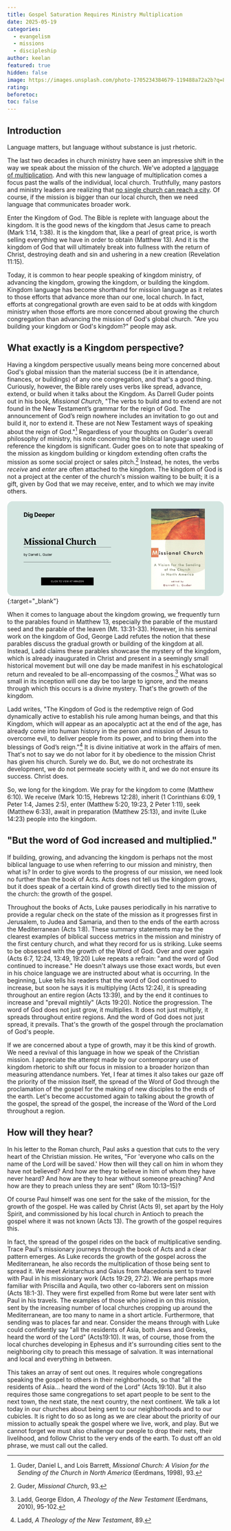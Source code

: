```yaml
---
title: Gospel Saturation Requires Ministry Multiplication
date: 2025-05-19
categories:
  - evangelism
  - missions
  - discipleship
author: keelan
featured: true
hidden: false
image: https://images.unsplash.com/photo-1705234384679-119488a72a2b?q=80&w=1740&auto=format&fit=crop&ixlib=rb-4.1.0&ixid=M3wxMjA3fDB8MHxwaG90by1wYWdlfHx8fGVufDB8fHx8fA%3D%3D
rating: 
beforetoc: 
toc: false
---
```

## Introduction
Language matters, but language without substance is just rhetoric. 

The last two decades in church ministry have seen an impressive shift in the way we speak about the mission of the church. We've adopted a [language of multiplication](https://keelancook.com/moving-past-the-rhetoric-of-multiplication). And with this new language of multiplication comes a focus past the walls of the individual, local church. Truthfully, many pastors and ministry leaders are realizing that [no single church can reach a city](https://keelancook.com/why-no-single-church-can-reach-a-city). Of course, if the mission is bigger than our local church, then we need language that communicates broader work. 

Enter the Kingdom of God. The Bible is replete with language about the kingdom. It is the good news of the kingdom that Jesus came to preach (Mark 1:14, 1:38). It is the kingdom that, like a pearl of great price, is worth selling everything we have in order to obtain (Matthew 13). And it is the kingdom of God that will ultimately break into fullness with the return of Christ, destroying death and sin and ushering in a new creation (Revelation 11:15). 

Today, it is common to hear people speaking of kingdom ministry, of advancing the kingdom, growing the kingdom, or building the kingdom. Kingdom language has become shorthand for mission language as it relates to those efforts that advance more than our one, local church. In fact, efforts at congregational growth are even said to be at odds with kingdom ministry when those efforts are more concerned about growing the church congregation than advancing the mission of God's global church. "Are you building your kingdom or God's kingdom?" people may ask.
## What exactly is a Kingdom perspective?

Having a kingdom perspective usually means being more concerned about God's global mission than the material success (be it in attendance, finances, or buildings) of any one congregation, and that's a good thing. Curiously, however, the Bible rarely uses verbs like spread, advance, extend, or build when it talks about the Kingdom. As Darrell Guder points out in his book, *Missional Church*, "The verbs to build and to extend are not found in the New Testament’s grammar for the reign of God. The announcement of God’s reign nowhere includes an invitation to go out and build it, nor to extend it. These are not New Testament ways of speaking about the reign of God."[^1] Regardless of your thoughts on Guder's overall philosophy of ministry, his note concerning the biblical language used to reference the kingdom is significant. Guder goes on to note that speaking of the mission as kingdom building or kingdom extending often crafts the mission as some social project or sales pitch.[^2] Instead, he notes, the verbs *receive* and *enter* are often attached to the kingdom. The kingdom of God is not a project at the center of the church's mission waiting to be built; it is a gift, given by God that we may receive, enter, and to which we may invite others. 

[![Missional Church](images/promo/missional-church.png)](https://amzn.to/43ltD4r){:target="_blank"}

When it comes to language about the kingdom growing, we frequently turn to the parables found in Matthew 13, especially the parable of the mustard seed and the parable of the leaven (Mt. 13:31-33). However, in his seminal work on the kingdom of God, George Ladd refutes the notion that these parables discuss the gradual growth or building of the kingdom at all. Instead, Ladd claims these parables showcase the mystery of the kingdom, which is already inaugurated in Christ and present in a seemingly small historical movement but will one day be made manifest in his eschatological return and revealed to be all-encompassing of the cosmos.[^3] What was so small in its inception will one day be too large to ignore, and the means through which this occurs is a divine mystery. That's the growth of the kingdom. 

Ladd writes, "The Kingdom of God is the redemptive reign of God dynamically active to establish his rule among human beings, and that this Kingdom, which will appear as an apocalyptic act at the end of the age, has already come into human history in the person and mission of Jesus to overcome evil, to deliver people from its power, and to bring them into the blessings of God’s reign."[^4] It is divine initiative at work in the affairs of men. That's not to say we do not labor for it by obedience to the mission Christ has given his church. Surely we do. But, we do not orchestrate its development, we do not permeate society with it, and we do not ensure its success. Christ does. 

So, we long for the kingdom. We pray for the kingdom to come (Matthew 6:10). We receive (Mark 10:15, Hebrews 12:28), inherit (1 Corinthians 6:09, 1 Peter 1:4, James 2:5), enter (Matthew 5:20, 19:23, 2 Peter 1:11), seek (Matthew 6:33), await in preparation (Matthew 25:13), and invite (Luke 14:23) people into the kingdom. 

## "But the word of God increased and multiplied."

If building, growing, and advancing the kingdom is perhaps not the most biblical language to use when referring to our mission and ministry, then what is? In order to give words to the progress of our mission, we need look no further than the book of Acts. Acts does not tell us the kingdom grows, but it does speak of a certain kind of growth directly tied to the mission of the church: the growth of the gospel.

Throughout the books of Acts, Luke pauses periodically in his narrative to provide a regular check on the state of the mission as it progresses first in Jerusalem, to Judea and Samaria, and then to the ends of the earth across the Mediterranean (Acts 1:8). These summary statements may be the clearest examples of biblical success metrics in the mission and ministry of the first century church, and what they record for us is striking. Luke seems to be obsessed with the growth of the Word of God. Over and over again (Acts 6:7, 12:24, 13:49, 19:20) Luke repeats a refrain: "and the word of God continued to increase." He doesn't always use those exact words, but even in his choice language we are instructed about what is occurring. In the beginning, Luke tells his readers that the word of God continued to increase, but soon he says it is multiplying (Acts 12:24), it is spreading throughout an entire region (Acts 13:39), and by the end it continues to increase and "prevail mightily" (Acts 19:20). Notice the progression. The word of God does not just grow, it multiplies. It does not just multiply, it spreads throughout entire regions. And the word of God does not just spread, it prevails. That's the growth of the gospel through the proclamation of God's people.

If we are concerned about a type of growth, may it be this kind of growth. We need a revival of this language in how we speak of the Christian mission. I appreciate the attempt made by our contemporary use of kingdom rhetoric to shift our focus in mission to a broader horizon than measuring attendance numbers. Yet, I fear at times it also takes our gaze off the priority of the mission itself, the spread of the Word of God through the proclamation of the gospel for the making of new disciples to the ends of the earth. Let's become accustomed again to talking about the growth of the gospel, the spread of the gospel, the increase of the Word of the Lord throughout a region.

## How will they hear? 

In his letter to the Roman church, Paul asks a question that cuts to the very heart of the Christian mission. He writes, "For 'everyone who calls on the name of the Lord will be saved.' How then will they call on him in whom they have not believed? And how are they to believe in him of whom they have never heard? And how are they to hear without someone preaching? And how are they to preach unless they are sent" (Rom 10:13–15)?

Of course Paul himself was one sent for the sake of the mission, for the growth of the gospel. He was called by Christ (Acts 9), set apart by the Holy Spirit, and commissioned by his local church in Antioch to preach the gospel where it was not known (Acts 13). The growth of the gospel requires this. 

In fact, the spread of the gospel rides on the back of multiplicative sending. Trace Paul's missionary journeys through the book of Acts and a clear pattern emerges. As Luke records the growth of the gospel across the Mediterranean, he also records the multiplication of those being sent to spread it. We meet Aristarchus and Gaius from Macedonia sent to travel with Paul in his missionary work (Acts 19:29, 27:2). We are perhaps more familiar with Priscilla and Aquila, two other co-laborers sent on mission (Acts 18:1-3). They were first expelled from Rome but were later sent with Paul in his travels. The examples of those who joined in on this mission, sent by the increasing number of local churches cropping up around the Mediterranean, are too many to name in a short article. Furthermore, that sending was to places far and near. Consider the means through with Luke could confidently say "all the residents of Asia, both Jews and Greeks, heard the word of the Lord" (Acts19:10). It was, of course, those from the local churches developing in Ephesus and it's surrounding cities sent to the neighboring city to preach this message of salvation. It was international and local and everything in between.

This takes an array of sent out ones. It requires whole congregations speaking the gospel to others in their neighborhoods, so that "all the residents of Asia... heard the word of the Lord" (Acts 19:10). But it also requires those same congregations to set apart people to be sent to the next town, the next state, the next country, the next continent. We talk a lot today in our churches about being sent to our neighborhoods and to our cubicles. It is right to do so as long as we are clear about the priority of our mission to actually speak the gospel where we live, work, and play. But we cannot forget we must also challenge our people to drop their nets, their livelihood, and follow Christ to the very ends of the earth. To dust off an old phrase, we must call out the called. 

[^1]: Guder, Daniel L, and Lois Barrett, _Missional Church: A Vision for the Sending of the Church in North America_ (Eerdmans, 1998), 93. 
[^2]: Guder, *Missional Church*, 93.
[^3]: Ladd, George Eldon, _A Theology of the New Testament_ (Eerdmans, 2010), 95-102.
[^4]: Ladd, *A Theology of the New Testament*, 89.